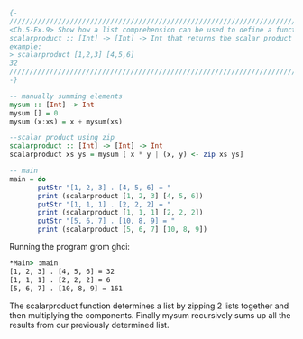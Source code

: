 ```haskell
{-
///////////////////////////////////////////////////////////////////////////////////////////////
<Ch.5-Ex.9> Show how a list comprehension can be used to define a function
scalarproduct :: [Int] -> [Int] -> Int that returns the scalar product of two lists. For
example:
> scalarproduct [1,2,3] [4,5,6]
32
///////////////////////////////////////////////////////////////////////////////////////////////
-}

-- manually summing elements
mysum :: [Int] -> Int
mysum [] = 0
mysum (x:xs) = x + mysum(xs)

--scalar product using zip
scalarproduct :: [Int] -> [Int] -> Int
scalarproduct xs ys = mysum [ x * y | (x, y) <- zip xs ys]

-- main
main = do
       putStr "[1, 2, 3] . [4, 5, 6] = "
       print (scalarproduct [1, 2, 3] [4, 5, 6])
       putStr "[1, 1, 1] . [2, 2, 2] = "
       print (scalarproduct [1, 1, 1] [2, 2, 2])
       putStr "[5, 6, 7] . [10, 8, 9] = "
       print (scalarproduct [5, 6, 7] [10, 8, 9])
```

Running the program grom ghci:
```cmd
*Main> :main
[1, 2, 3] . [4, 5, 6] = 32
[1, 1, 1] . [2, 2, 2] = 6
[5, 6, 7] . [10, 8, 9] = 161
```

The scalarproduct function determines a list by zipping 2 lists together and then multiplying
the components. Finally mysum recursively sums up all the results from our previously determined list.
